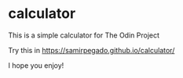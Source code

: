 # calculator
This is a simple calculator for The Odin Project

Try this in https://samirpegado.github.io/calculator/

I hope you enjoy!
